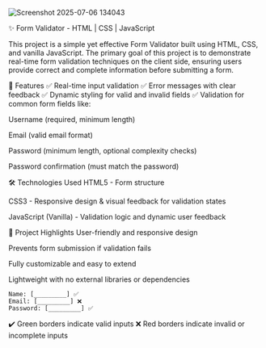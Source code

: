 ![Screenshot 2025-07-06 134043](https://github.com/user-attachments/assets/60f0fae6-521b-4f4a-8187-68f8461190b1)

✨ Form Validator - HTML | CSS | JavaScript

This project is a simple yet effective Form Validator built using HTML, CSS, and vanilla JavaScript. The primary goal of this project is to demonstrate real-time form validation techniques on the client side, ensuring users provide correct and complete information before submitting a form.

🚀 Features
✅ Real-time input validation
✅ Error messages with clear feedback
✅ Dynamic styling for valid and invalid fields
✅ Validation for common form fields like:

Username (required, minimum length)

Email (valid email format)

Password (minimum length, optional complexity checks)

Password confirmation (must match the password)

🛠️ Technologies Used
HTML5 - Form structure

CSS3 - Responsive design & visual feedback for validation states

JavaScript (Vanilla) - Validation logic and dynamic user feedback

🎯 Project Highlights
User-friendly and responsive design

Prevents form submission if validation fails

Fully customizable and easy to extend

Lightweight with no external libraries or dependencies

```
Name: [_________] ✅  
Email: [_________] ❌  
Password: [_________] ✅  
```
✔️ Green borders indicate valid inputs
❌ Red borders indicate invalid or incomplete inputs

